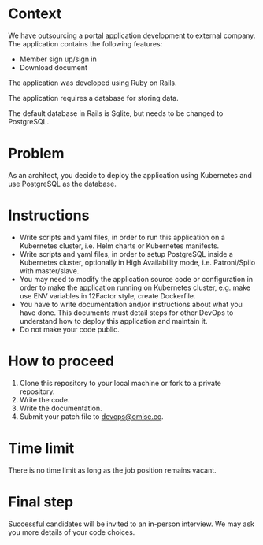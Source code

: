 Context
=======
We have outsourcing a portal application development to external company. The application contains the following features:

 - Member sign up/sign in
 - Download document

The application was developed using Ruby on Rails.

The application requires a database for storing data. 

The default database in Rails is Sqlite, but needs to be changed to PostgreSQL.

Problem
=======
As an architect, you decide to deploy the application using Kubernetes and use PostgreSQL as the database.

Instructions
===========

 - Write scripts and yaml files, in order to run this application on a Kubernetes cluster, i.e. Helm charts or Kubernetes manifests.
 - Write scripts and yaml files, in order to setup PostgreSQL inside a Kubernetes cluster, optionally in High Availability mode, i.e. Patroni/Spilo with master/slave.
 - You may need to modify the application source code or configuration in order to make the application running on Kubernetes cluster, e.g. make use ENV variables in 12Factor style, create Dockerfile.
 - You have to write documentation and/or instructions about what you have done. This documents must detail steps for other DevOps to understand how to deploy this application and maintain it.
 - Do not make your code public.

How to proceed
===========
1) Clone this repository to your local machine or fork to a private repository.
2) Write the code.
3) Write the documentation.
4) Submit your patch file to devops@omise.co.

Time limit
===========
There is no time limit as long as the job position remains vacant.

Final step
===========
Successful candidates will be invited to an in-person interview.
We may ask you more details of your code choices.